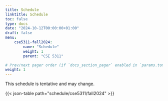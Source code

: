 ```yaml
---
title: Schedule
linktitle: Schedule
toc: false
type: docs
date: "2024-10-12T00:00:00+01:00"
draft: false
menu:
    cse5311-fall2024:
        name: "Schedule"
        weight: 1
        parent: "CSE 5311"

# Prev/next pager order (if `docs_section_pager` enabled in `params.toml`)
weight: 1
---
```


This schedule is tentative and may change.

{{< json-table path="schedule/cse5311/fall2024" >}}